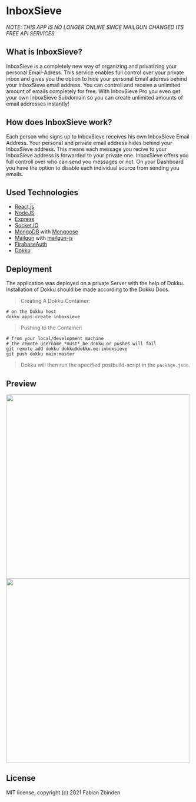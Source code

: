 # InboxSieve
*NOTE: THIS APP IS NO LONGER ONLINE SINCE MAILGUN CHANGED ITS FREE API SERVICES*

## What is InboxSieve?

InboxSieve is a completely new way of organizing and privatizing your personal Email-Adress. This service enables full control over your private inbox and gives you the option to hide your personal Email address behind your InboxSieve email address. You can controll and receive a unlimited amount of emails completely for free. With InboxSieve Pro you even get your own InboxSieve Subdomain so you can create unlimited amounts of email addresses instantly!

## How does InboxSieve work?

Each person who signs up to InboxSieve receives his own InboxSieve Email Address. Your personal and private email address hides behind your InboxSieve address. This means each message you recive to your InboxSieve address is forwarded to your private one. InboxSieve offers you full controll over who can send you messages or not. On your Dashboard you have the option to disable each individual source from sending you emails.

## Used Technologies
- [React.js](https://facebook.github.io/react/)
- [NodeJS](https://nodejs.org/en/)
- [Express](https://expressjs.com/)
- [Socket.IO](https://socket.io/)
- [MongoDB](https://www.mongodb.com/) with [Mongoose](https://mongoosejs.com/)
- [Mailgun](https://www.mailgun.com/) with [mailgun-js](https://github.com/mailgun/mailgun-js)
- [FirabaseAuth](https://firebase.google.com/docs/auth)
- [Dokku](http://dokku.viewdocs.io/dokku/)

## Deployment
The application was deployed on a private Server with the help of Dokku. Installation of Dokku should be made according to the Dokku Docs.

> Creating A Dokku Container:
```
# on the Dokku host
dokku apps:create inboxsieve
```

> Pushing to the Container:
```
# from your local/development machine
# the remote username *must* be dokku or pushes will fail
git remote add dokku dokku@dokku.me:inboxsieve
git push dokku main:master
```
> Dokku will then run the specified postbuild-script in the `package.json`.

## Preview

<p float="left">
  <img src="https://i.postimg.cc/MpLKQG57/Screenshot-2021-01-27-Inbox-Sieve.png" width="500" />
  <img src="https://i.postimg.cc/HknknMwW/Screenshot-2021-01-27-Inbox-Sieve-2.png" width="500" /> 
</p>

## License

MIT license, copyright (c) 2021 Fabian Zbinden
